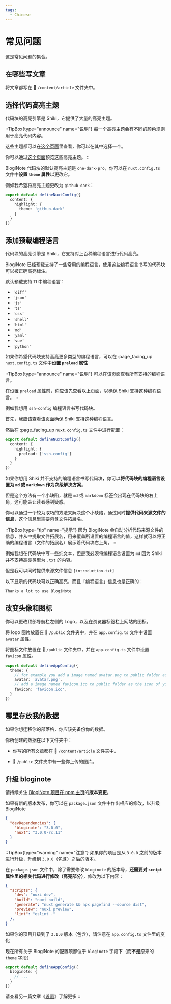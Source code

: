 ```yaml
---
tags:
  - Chinese
---
```


# 常见问题

这是常见问题的集合。

## 在哪些写文章
将文章都写在 :file_folder: `/content/article` 文件夹中。

## 选择代码高亮主题
代码块的高亮引擎是 Shiki，它提供了大量的高亮主题。

::TipBox{type="announce" name="说明"}
每一个高亮主题会有不同的颜色规则用于高亮代码内容。

这些主题都可以在[这个页面](https://github.com/shikijs/shiki/blob/main/docs/themes.md#all-theme)里查看，你可以在其中选择一个。

你可以通过[这个页面](https://vscodethemes.com/)预览这些高亮主题。
::

BlogiNote 代码块的默认高亮主题是 `one-dark-pro`，你可以在 `nuxt.config.ts` 文件中**设置 `theme` 属性**以更改它。

例如我希望将高亮主题更改为 `github-dark`：

```ts [nuxt.config.ts] {4}
export default defineNuxtConfig({
  content: {
    highlight: {
      theme: 'github-dark'
    }
  }
})
```

## 添加预载编程语言

代码块的高亮引擎是 Shiki，它支持对上百种编程语言进行代码高亮。

BlogiNote 已经预载支持了一些常用的编程语言，使用这些编程语言书写的代码块可以被正确高亮标注。

默认预载支持 11 中编程语言：

* `'diff'`
* `'json'`
* `'js'`
* `'ts'`
* `'css'`
* `'shell'`
* `'html'`
* `'md'`
* `'yaml'`
* `'vue'`
* `'python'`

如果你希望代码块支持高亮更多类型的编程语言，可以在 :page_facing_up `nuxt.config.ts` 文件中**设置 `preload` 属性**

::TipBox{type="announce" name="说明"}
可以在[该页面](https://github.com/shikijs/shiki/blob/main/docs/languages.md)查看所有支持的编程语言。

在设置 `preload` 属性前，你应该先查看以上页面，以确保 Shiki 支持这种编程语言。
::

例如我想用 `ssh-config` 编程语言书写代码块。

首先，我应该查看[该页面](https://github.com/shikijs/shiki/blob/main/docs/languages.md)确保 Shiki 支持这种编程语言。

然后在 :page_facing_up `nuxt.config.ts` 文件中进行配置：

```ts [nuxt.config.ts] {4}
export default defineNuxtConfig({
  content: {
    highlight: {
      preload: ['ssh-config']
    }
  }
})
```

如果你想用 Shiki 并不支持的编程语言书写代码块，你可以**将代码块的编程语言设置为 `md` 或 `markdown` 作为次级解决方案**。

但是这个方法有一个小缺陷，就是 `md` 或 `markdown` 标签会出现在代码块的右上角，这可能会让读者感到疑惑。

你可以通过一个较为取巧的方法来解决这个小缺陷，通过同时**提供代码来源文件的信息**，这个信息里需要包含文件拓展名。

::TipBox{type="tip" name="提示"}
因为 BlogiNote 会自动分析代码来源文件的信息，并从中提取文件拓展名，用来覆盖所设置的编程语言的值，这样就可以将正确的编程语言（文件的拓展名）展示着代码块右上角。
::

例如我想在代码块中写一些纯文本，但是我必须将编程语言设置为 `md` 因为 Shiki 并不支持高亮类型为 `.txt` 的内容。

但是我可以同时提供来源文件信息 `[introduction.txt]`

以下显示的代码块可以正确高亮，而且「编程语言」信息也是正确的：

```md [introduction.txt]
Thanks a lot to use BlogiNote
```

## 改变头像和图标

你可以更改顶部导航栏左侧的 Logo，以及在浏览器标签栏上网站的图标。

将 logo 图片放置在 :file_folder: `/public` 文件夹中，并在 `app.config.ts` 文件中设置 `avatar` 属性。

将图标文件放置在 :file_folder: `/public` 文件夹中，并在 `app.config.ts` 文件中设置 `favicon` 属性。

```ts [app.config.ts] {4, 6}
export default defineAppConfig({
  theme: {
    // for example you add a image named avatar.png to public folder as the logo
    avatar: 'avatar.png',
    // add a image named favicon.ico to public folder as the icon of your webpage
    favicon: 'favicon.ico',
  }
})
```

## 哪里存放我的数据

如果你想迁移你的部落格，你应该先备份你的数据。

你所创建的数据在以下文件夹中：

* 你写的所有文章都在 :file_folder: `/content/article` 文件夹中。

* :file_folder: `/public` 文件夹中有一些你上传的图片。

## 升级 bloginote

请持续关注 [BlogiNote 项目在 npm 主页](https://www.npmjs.com/package/bloginote)的**版本变更**。

如果有新的版本发布，你可以在 `package.json` 文件中作出相应的修改，以升级 BlogiNote

```json [package.json] {3}
{
  "devDependencies": {
    "bloginote": "3.0.0",
    "nuxt": "3.0.0-rc.11"
  }
}
```

::TipBox{type="warning" name="注意"}
如果你的项目是从 `3.0.0` 之前的版本进行升级，升级到 `3.0.0`（包含）之后的版本。

在 `package.json` 文件中，除了需要修改 `bloginote` 的版本号，**还需要对 `script` 属性里的相关代码进行修改（高亮部分）**，修改为以下内容：

```json [package.json] {5}
{
  "scripts": {
    "dev": "nuxi dev",
    "build": "nuxi build",
    "generate": "nuxt generate && npx pagefind --source dist",
    "preview": "nuxi preview",
    "lint": "eslint ."
  },
}
```

如果你的项目升级到了 `3.1.0` 版本（包含），请注意在 `app.config.ts` 文件里的变化

现在所有关于 BlogiNote 的配置项都位于 `bloginote` 字段下（**而不是**原来的 `theme` 字段）

```ts [app.config.ts] {2}
export default defineAppConfig({
  bloginote: {
    // ...
  }
})
```

请查看另一篇文章《[设置](./12.setting-cn#app-config)》了解更多
::